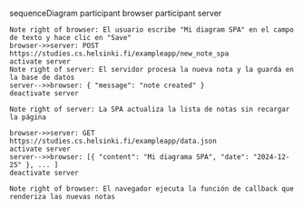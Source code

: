 sequenceDiagram
participant browser
participant server

    Note right of browser: El usuario escribe "Mi diagram SPA" en el campo de texto y hace clic en "Save"
    browser->>server: POST https://studies.cs.helsinki.fi/exampleapp/new_note_spa
    activate server
    Note right of server: El servidor procesa la nueva nota y la guarda en la base de datos
    server-->>browser: { "message": "note created" }
    deactivate server

    Note right of server: La SPA actualiza la lista de notas sin recargar la página

    browser->>server: GET https://studies.cs.helsinki.fi/exampleapp/data.json
    activate server
    server-->>browser: [{ "content": "Mi diagrama SPA", "date": "2024-12-25" }, ... ]
    deactivate server

    Note right of browser: El navegador ejecuta la función de callback que renderiza las nuevas notas
